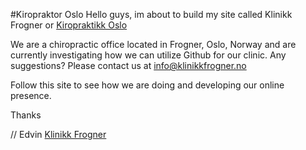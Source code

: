 #Kiropraktor Oslo
Hello guys, im about to build my site called Klinikk Frogner or [Kiropraktikk Oslo](http://www.klinikkfrogner.no/)

We are a chiropractic office located in Frogner, Oslo, Norway and are currently investigating how we can utilize Github for our clinic. Any suggestions? Please contact us at info@klinikkfrogner.no

Follow this site to see how we are doing and developing our online presence.

Thanks 

// Edvin
[Klinikk Frogner](http://www.klinikkfrogner.no/)
